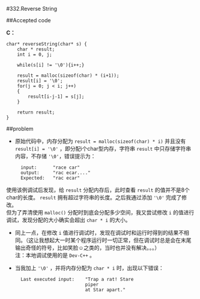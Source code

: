 #332.Reverse String

##Accepted code

**C：**

	char* reverseString(char* s) {
	    char * result;
	    int i = 0, j;
	    
	    while(s[i] != '\0'){i++;}
	    
	    result = malloc(sizeof(char) * (i+1));
	    result[i] = '\0';
	    for(j = 0; j < i; j++)
	    {
	        result[i-j-1] = s[j];
	    }
	    
	    return result;
	}

##problem

* 原始代码中，内存分配为 `result = malloc(sizeof(char) * i)` 并且没有 `result[i] = '\0'` ，即分配i个char型内存，字符串 `result` 中只存储字符串内容，不存储 `'\0'`，错误提示为：

		input:		"race car"
		output:		"rac ecar...."
		Expected:	"rac ecar"
使用该例调试后发现，给 `result` 分配内存后，此时查看 `result` 的值并不是8个char的长度。 `result` 拥有超过字符串的长度。之后我通过添加 `'\0'` 完成了修改。  
但为了弄清使用 `malloc()` 分配时到底会分配多少空间，我又尝试修改 `i` 的值进行调试，发现分配的大小确实会超出 `char * i` 的大小。

* 同上一点，在修改 `i` 值进行调试时，发现在调试时和运行时得到的结果不相同。（这让我想起大一时某个程序运行时一切正常，但在调试时总是会在末尾输出奇怪的符号，比如笑脸☺之类的，当时也并没有解决。。。）  
注：本地调试使用的是 `Dev-C++` 。

* 当我加上 `'\0'` ，并将内存分配为 `char * i` 时，出现以下错误：

		Last executed input:	"Trap a rat! Stare
								piper
								at Star apart."